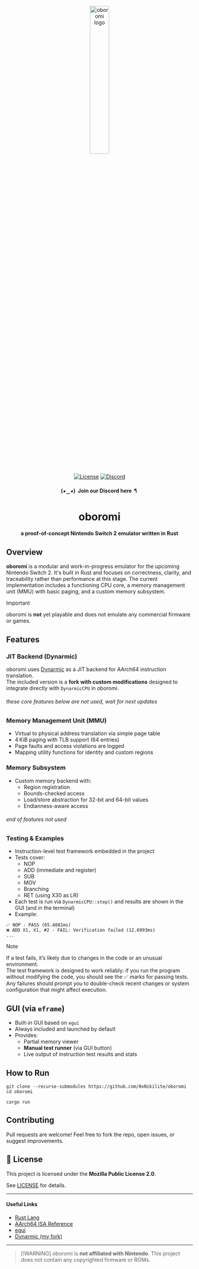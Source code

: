 <p align="center">
  <img width="32%" height="32%" src="https://github.com/user-attachments/assets/2cf6431e-e9a5-4f03-98ce-d8c975ddde77" alt="oboromi logo"/>
</p>
<p align="center">
  <a href="https://github.com/0xNikilite/oboromi/blob/main/LICENSE"><img alt="License" src="https://img.shields.io/badge/license-MPL%202.0-blue.svg?style=flat"></a>
  <a href="https://discord.gg/g9sehj8bPz"><img alt="Discord" src="https://img.shields.io/discord/1387476383663390732?style=flat&label=Discord&color=5865F2&logo=discord&logoColor=white"></a>
</p>

<h4 align="center">(◕‿◕)&nbsp;&nbsp;Join our Discord here 🢰</h4>

<h1 align="center">oboromi</h1>
<h4 align="center">a proof-of-concept Nintendo Switch 2 emulator written in Rust</h4>

## Overview

**oboromi** is a modular and work-in-progress emulator for the upcoming Nintendo Switch 2. It's built in Rust and focuses on correctness, clarity, and traceability rather than performance at this stage. The current implementation includes a functioning CPU core, a memory management unit (MMU) with basic paging, and a custom memory subsystem.

> [!IMPORTANT]  
> oboromi is **not** yet playable and does not emulate any commercial firmware or games.

## Features

### JIT Backend (Dynarmic)

oboromi uses [Dynarmic](https://github.com/0xNikilite/dynarmic) as a JIT backend for AArch64 instruction translation.  
The included version is a **fork with custom modifications** designed to integrate directly with `DynarmicCPU` in oboromi.  

###### these core features below are not used, wait for next updates

### Memory Management Unit (MMU)
- Virtual to physical address translation via simple page table
- 4 KiB paging with TLB support (64 entries)
- Page faults and access violations are logged
- Mapping utility functions for identity and custom regions

### Memory Subsystem
- Custom memory backend with:
  - Region registration
  - Bounds-checked access
  - Load/store abstraction for 32-bit and 64-bit values
  - Endianness-aware access

###### end of features not used

### Testing & Examples
- Instruction-level test framework embedded in the project
- Tests cover:
  - NOP
  - ADD (immediate and register)
  - SUB
  - MOV
  - Branching
  - RET (using X30 as LR)
- Each test is run via `DynarmicCPU::step()` and results are shown in the GUI (and in the terminal)
- Example:

```
✅ NOP - PASS (65.4881ms)
❌ ADD X1, X1, #2 - FAIL: Verification failed (12.6993ms) 
...
````
> [!NOTE]  
> If a test fails, it’s likely due to changes in the code or an unusual environment.  
> The test framework is designed to work reliably: if you run the program without modifying the code, you should see the ✅ marks for passing tests.  
> Any failures should prompt you to double-check recent changes or system configuration that might affect execution.

## GUI (via `eframe`)
- Built-in GUI based on `egui`
- Always included and launched by default
- Provides:
  - Partial memory viewer
  - **Manual test runner** (via GUI button)
  - Live output of instruction test results and stats

## How to Run

```shell
git clone --recurse-submodules https://github.com/0xNikilite/oboromi
cd oboromi

cargo run
````

## Contributing

Pull requests are welcome! Feel free to fork the repo, open issues, or suggest improvements.

## 📜 License

This project is licensed under the **Mozilla Public License 2.0**.

See [LICENSE](LICENSE) for details.

---

#### Useful Links

* [Rust Lang](https://www.rust-lang.org/)
* [AArch64 ISA Reference](https://developer.arm.com/documentation/ddi0602/latest/)
* [egui](https://github.com/emilk/egui)
* [Dynarmic (my fork)](https://github.com/0xNikilite/dynarmic)

---

> \[!WARNING]
> oboromi is **not affiliated with Nintendo**. This project does not contain any copyrighted firmware
> or ROMs.
